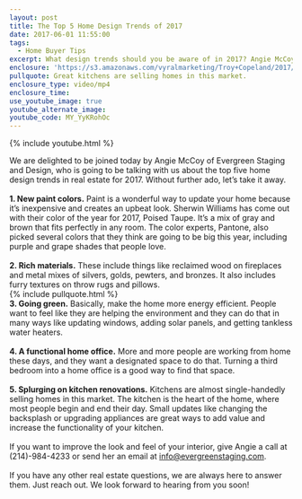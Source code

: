 ```yaml
---
layout: post
title: The Top 5 Home Design Trends of 2017
date: 2017-06-01 11:55:00
tags:
  - Home Buyer Tips
excerpt: What design trends should you be aware of in 2017? Angie McCoy of Evergreen Staging and Design is here to give us the answer.
enclosure: 'https://s3.amazonaws.com/vyralmarketing/Troy+Copeland/2017/Troy+Copeland+Real+Estate-+The+Top+5+Home+Design+Trends+of+2017.mp4'
pullquote: Great kitchens are selling homes in this market.
enclosure_type: video/mp4
enclosure_time:
use_youtube_image: true
youtube_alternate_image:
youtube_code: MY_YyKRohOc
---
```



{% include youtube.html %}

We are delighted to be joined today by Angie McCoy of Evergreen Staging and Design, who is going to be talking with us about the top five home design trends in real estate for 2017. Without further ado, let’s take it away.
<br>
<br>**1. New paint colors.** Paint is a wonderful way to update your home because it’s inexpensive and creates an upbeat look. Sherwin Williams has come out with their color of the year for 2017, Poised Taupe. It’s a mix of gray and brown that fits perfectly in any room. The color experts, Pantone, also picked several colors that they think are going to be big this year, including purple and grape shades that people love.
<br>
<br>**2. Rich materials.** These include things like reclaimed wood on fireplaces and metal mixes of silvers, golds, pewters, and bronzes. It also includes furry textures on throw rugs and pillows.
<br>{% include pullquote.html %}
<br>**3. Going green.** Basically, make the home more energy efficient. People want to feel like they are helping the environment and they can do that in many ways like updating windows, adding solar panels, and getting tankless water heaters.
<br>
<br>**4. A functional home office.** More and more people are working from home these days, and they want a designated space to do that. Turning a third bedroom into a home office is a good way to find that space.
<br>
<br>**5. Splurging on kitchen renovations.** Kitchens are almost single-handedly selling homes in this market. The kitchen is the heart of the home, where most people begin and end their day. Small updates like changing the backsplash or upgrading appliances are great ways to add value and increase the functionality of your kitchen.
<br>
<br>If you want to improve the look and feel of your interior, give Angie a call at (214)-984-4233 or send her an email at [info@evergreenstaging.com](javascript:void(location.href='mailto:'+String.fromCharCode(105,110,102,111,64,101,118,101,114,103,114,101,101,110,115,116,97,103,105,110,103,46,99,111,109))).
<br>
<br>If you have any other real estate questions, we are always here to answer them. Just reach out. We look forward to hearing from you soon!